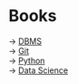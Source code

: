 # Books
-> [DBMS](https://github.com/KKBUGHUNTER/Books_and_Software/blob/main/Books/Fundamentals%20of%20Database%20Systems%20Seventh%20Edition%20(%20PDFDrive%20).pdf)<br>
-> [Git](https://github.com/KKBUGHUNTER/Books_and_Software/blob/main/Books/GitNotesForProfessionals.pdf)<br>
-> [Python](https://github.com/KKBUGHUNTER/Books_and_Software/blob/main/Books/Think%20Python_%20How%20to%20Think%20Like%20a%20Computer%20Scientist%20(%20PDFDrive%20).epub)<br>
-> [Data Science](https://github.com/KKBUGHUNTER/Books_and_Software/blob/main/Books/Introduction%20to%20Data%20Science.%20%20A%20Python%20Approach%20to%20Concepts%2C%20Techniques%20and%20Applications%20(%20PDFDrive%20).pdf)<br>
